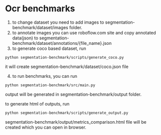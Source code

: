 # Ocr benchmarks

1. to change dataset you need to add images to segmentation-benchmark/dataset/images folder.
2. to annotate images you can use roboflow.com site and copy annotated data(json) to segmentation-benchmark/dataset/annotations/{file_name}.json
3. to generate coco based dataset, run 
```
python segmentation-benchmark/scripts/generate_coco.py
```
it will create segmentation-benchmark/dataset/coco.json file

4. to run benchmarks, you can run
```
python segmentation-benchmark/src/main.py
```
output will be generated in segmentation-benchmark/output folder.


to generate html of outputs, run 
```
python segmentation-benchmark/scripts/generate_output.py
```
segmentation-benchmark/output/metrics_comparison.html file will be created which you can open in browser.

